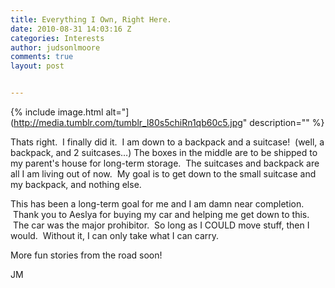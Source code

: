 ```yaml
---
title: Everything I Own, Right Here.
date: 2010-08-31 14:03:16 Z
categories: Interests
author: judsonlmoore
comments: true
layout: post


---
```


{% include image.html alt="](http://media.tumblr.com/tumblr_l80s5chiRn1qb60c5.jpg" description="" %}

Thats right.  I finally did it.  I am down to a backpack and a suitcase!  (well, a backpack, and 2 suitcases…) The boxes in the middle are to be shipped to my parent's house for long-term storage.  The suitcases and backpack are all I am living out of now.  My goal is to get down to the small suitcase and my backpack, and nothing else.

This has been a long-term goal for me and I am damn near completion.  Thank you to Aeslya for buying my car and helping me get down to this.  The car was the major prohibitor.  So long as I COULD move stuff, then I would.  Without it, I can only take what I can carry.

More fun stories from the road soon!

JM
